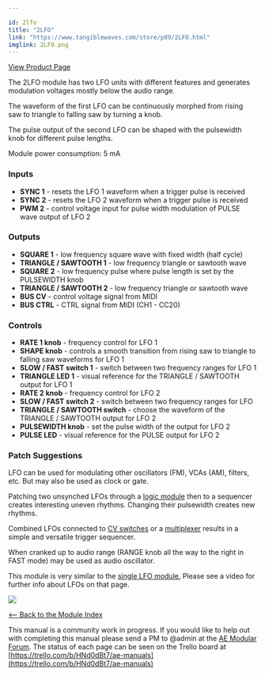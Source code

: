 ```yaml
---

id: 2lfo
title: "2LFO"
link: "https://www.tangiblewaves.com/store/p89/2LFO.html"
imglink: 2LFO.png
---
```



[View Product Page](https://www.tangiblewaves.com/store/p89/2LFO.html)

The 2LFO module has two LFO units with different features and generates modulation voltages mostly below the audio range.

The waveform of the first LFO can be continuously morphed from rising saw to triangle to falling saw by turning a knob.

The pulse output of the second LFO can be shaped with the pulsewidth knob for different pulse lengths.

Module power consumption: 5 mA

### Inputs

*   **SYNC 1** - resets the LFO 1 waveform when a trigger pulse is received
*   **SYNC 2** - resets the LFO 2 waveform when a trigger pulse is received
*   **PWM 2** - control voltage input for pulse width modulation of PULSE wave output of LFO 2

### Outputs

*   **SQUARE 1** - low frequency square wave with fixed width (half cycle)
*   **TRIANGLE / SAWTOOTH 1** - low frequency triangle or sawtooth wave
*   **SQUARE 2** - low frequency pulse where pulse length is set by the PULSEWIDTH knob
*   **TRIANGLE / SAWTOOTH 2** - low frequency triangle or sawtooth wave
*   **BUS CV** - control voltage signal from MIDI
*   **BUS CTRL** - CTRL signal from MIDI (CH1 - CC20)

### Controls

*   **RATE 1 knob** - frequency control for LFO 1
*   **SHAPE knob** - controls a smooth transition from rising saw to triangle to falling saw waveforms for LFO 1
*   **SLOW / FAST switch 1** - switch between two frequency ranges for LFO 1
*   **TRIANGLE LED 1** - visual reference for the TRIANGLE / SAWTOOTH output for LFO 1
*   **RATE 2 knob** - frequency control for LFO 2
*   **SLOW / FAST switch 2** - switch between two frequency ranges for LFO
*   **TRIANGLE / SAWTOOTH switch** - choose the waveform of the TRIANGLE / SAWTOOTH output for LFO 2
*   **PULSEWIDTH knob** - set the pulse width of the output for LFO 2
*   **PULSE LED** - visual reference for the PULSE output for LFO 2

### Patch Suggestions

LFO can be used for modulating other oscillators (FM), VCAs (AM), filters, etc. But may also be used as clock or gate.

Patching two unsynched LFOs through a [logic module](https://wiki.aemodular.com/pmwiki.php/AeManual/LOGIC) then to a sequencer creates interesting uneven rhythms. Changing their pulsewidth creates new rhythms.

Combined LFOs connected to [CV switches](https://wiki.aemodular.com/pmwiki.php/AeManual/3VCSWITCH) or a [multiplexer](https://wiki.aemodular.com/pmwiki.php/AeManual/TRIP) results in a simple and versatile trigger sequencer.

When cranked up to audio range (RANGE knob all the way to the right in FAST mode) may be used as audio oscillator.

This module is very similar to the [single LFO module.](https://wiki.aemodular.com/pmwiki.php/AeManual/LFO) Please see a video for further info about LFOs on that page.

[![](/images/th00---2LFO.png.jpg)](https://wiki.aemodular.com/uploads/AeManual/2LFO/2LFO.png "2LFO")

[<-- Back to the Module Index](https://wiki.aemodular.com/pmwiki.php/AeManual/Modules)

This manual is a community work in progress. If you would like to help out with completing this manual please send a PM to @admin at the [AE Modular Forum](http://forum.aemodular.com). The status of each page can be seen on the Trello board at [https://trello.com/b/HNd0dBt7/ae-manuals](https://trello.com/b/HNd0dBt7/ae-manuals)